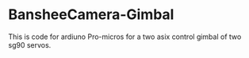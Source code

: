 # BansheeCamera-Gimbal
This is code for ardiuno Pro-micros for a two asix control gimbal of two sg90 servos. 

